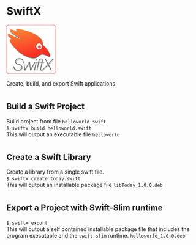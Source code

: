 # SwiftX


<img src="images/SwiftX_icon@128.png" alt="SwiftX logo" height="128">  

Create, build, and export Swift applications.


#

## Build a Swift Project
Build project from file `helloworld.swift`  
`$ swiftx build helloworld.swift`  
This will output an executable file `helloworld`

#

## Create a Swift Library
Create a library from a single swift file.  
`$ swiftx create today.swift`  
This will output an installable package file `libToday_1.0.0.deb`

#

## Export a Project with Swift-Slim runtime
`$ swiftx export`  
This will output a self contained installable package file that includes the program executable and the `swift-slim` runtime. `helloworld_1.0.0.deb`

#